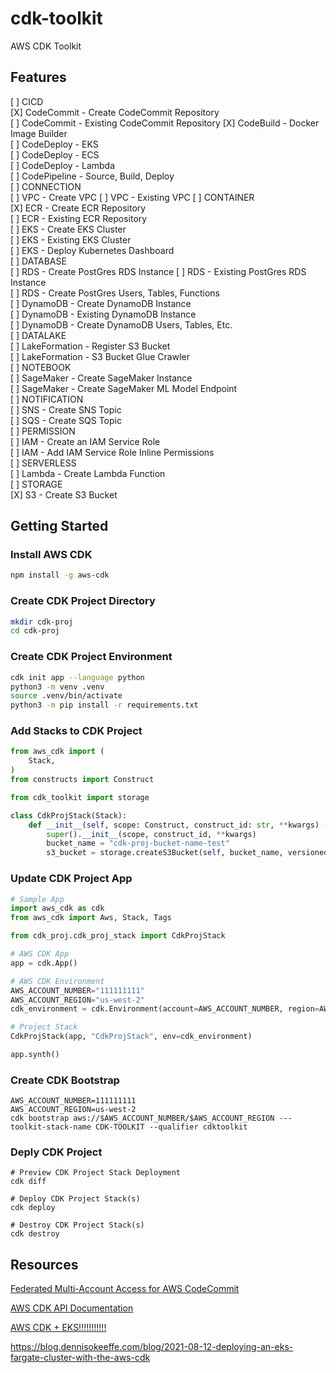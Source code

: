 # cdk-toolkit

AWS CDK Toolkit

## Features 
[ ] CICD  
    [X] CodeCommit - Create CodeCommit Repository  
    [ ] CodeCommit - Existing CodeCommit Repository
    [X] CodeBuild - Docker Image Builder   
    [ ] CodeDeploy - EKS  
    [ ] CodeDeploy - ECS  
    [ ] CodeDeploy - Lambda  
    [ ] CodePipeline - Source, Build, Deploy  
[ ] CONNECTION  
    [ ] VPC - Create VPC
    [ ] VPC - Existing VPC
[ ] CONTAINER  
    [X] ECR - Create ECR Repository  
    [ ] ECR - Existing ECR Repository  
    [ ] EKS - Create EKS Cluster  
    [ ] EKS - Existing EKS Cluster  
    [ ] EKS - Deploy Kubernetes Dashboard  
[ ] DATABASE  
    [ ] RDS - Create PostGres RDS Instance 
    [ ] RDS - Existing PostGres RDS Instance  
    [ ] RDS - Create PostGres Users, Tables, Functions  
    [ ] DynamoDB - Create DynamoDB Instance  
    [ ] DynamoDB - Existing DynamoDB Instance  
    [ ] DynamoDB - Create DynamoDB Users, Tables, Etc.  
[ ] DATALAKE  
    [ ] LakeFormation - Register S3 Bucket  
    [ ] LakeFormation - S3 Bucket Glue Crawler  
[ ] NOTEBOOK  
    [ ] SageMaker - Create SageMaker Instance  
    [ ] SageMaker - Create SageMaker ML Model Endpoint  
[ ] NOTIFICATION  
    [ ] SNS - Create SNS Topic  
    [ ] SQS - Create SQS Topic  
[ ] PERMISSION  
    [ ] IAM - Create an IAM Service Role  
    [ ] IAM - Add IAM Service Role Inline Permissions  
[ ] SERVERLESS  
    [ ] Lambda - Create Lambda Function  
[ ] STORAGE  
    [X] S3 - Create S3 Bucket  




## Getting Started  
### Install AWS CDK
```bash
npm install -g aws-cdk
```

### Create CDK Project Directory
```bash
mkdir cdk-proj
cd cdk-proj
```

### Create CDK Project Environment
```bash
cdk init app --language python
python3 -m venv .venv
source .venv/bin/activate
python3 -m pip install -r requirements.txt
```

### Add Stacks to CDK Project

```python
from aws_cdk import ( 
    Stack, 
)
from constructs import Construct

from cdk_toolkit import storage

class CdkProjStack(Stack): 
    def __init__(self, scope: Construct, construct_id: str, **kwargs) -> None:
        super().__init__(scope, construct_id, **kwargs)
        bucket_name = "cdk-proj-bucket-name-test"
        s3_bucket = storage.createS3Bucket(self, bucket_name, versioned=False)
```

### Update CDK Project App
```python
# Sample App
import aws_cdk as cdk
from aws_cdk import Aws, Stack, Tags

from cdk_proj.cdk_proj_stack import CdkProjStack

# AWS CDK App
app = cdk.App()

# AWS CDK Environment
AWS_ACCOUNT_NUMBER="111111111"
AWS_ACCOUNT_REGION="us-west-2"
cdk_environment = cdk.Environment(account=AWS_ACCOUNT_NUMBER, region=AWS_ACCOUNT_REGION)

# Project Stack
CdkProjStack(app, "CdkProjStack", env=cdk_environment)

app.synth()

```

### Create CDK Bootstrap
```
AWS_ACCOUNT_NUMBER=111111111
AWS_ACCOUNT_REGION=us-west-2
cdk bootstrap aws://$AWS_ACCOUNT_NUMBER/$AWS_ACCOUNT_REGION ---toolkit-stack-name CDK-TOOLKIT --qualifier cdktoolkit
```

### Deply CDK Project
```
# Preview CDK Project Stack Deployment
cdk diff

# Deploy CDK Project Stack(s)
cdk deploy

# Destroy CDK Project Stack(s)
cdk destroy
```



## Resources
[Federated Multi-Account Access for AWS CodeCommit](https://aws.amazon.com/blogs/devops/federated-multi-account-access-for-aws-codecommit/)

[AWS CDK API Documentation](https://docs.aws.amazon.com/cdk/api/v2/python/modules.html)

[AWS CDK + EKS!!!!!!!!!!!](https://aws.amazon.com/getting-started/guides/deploy-webapp-eks/)


https://blog.dennisokeeffe.com/blog/2021-08-12-deploying-an-eks-fargate-cluster-with-the-aws-cdk
